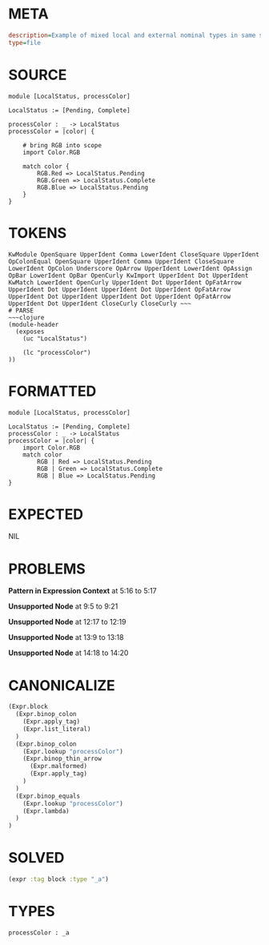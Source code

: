 # META
~~~ini
description=Example of mixed local and external nominal types in same scope
type=file
~~~
# SOURCE
~~~roc
module [LocalStatus, processColor]

LocalStatus := [Pending, Complete]

processColor : _ -> LocalStatus
processColor = |color| {

    # bring RGB into scope
    import Color.RGB

    match color {
        RGB.Red => LocalStatus.Pending
        RGB.Green => LocalStatus.Complete
        RGB.Blue => LocalStatus.Pending
    }
}
~~~
# TOKENS
~~~text
KwModule OpenSquare UpperIdent Comma LowerIdent CloseSquare UpperIdent OpColonEqual OpenSquare UpperIdent Comma UpperIdent CloseSquare LowerIdent OpColon Underscore OpArrow UpperIdent LowerIdent OpAssign OpBar LowerIdent OpBar OpenCurly KwImport UpperIdent Dot UpperIdent KwMatch LowerIdent OpenCurly UpperIdent Dot UpperIdent OpFatArrow UpperIdent Dot UpperIdent UpperIdent Dot UpperIdent OpFatArrow UpperIdent Dot UpperIdent UpperIdent Dot UpperIdent OpFatArrow UpperIdent Dot UpperIdent CloseCurly CloseCurly ~~~
# PARSE
~~~clojure
(module-header
  (exposes
    (uc "LocalStatus")

    (lc "processColor")
))
~~~
# FORMATTED
~~~roc
module [LocalStatus, processColor]

LocalStatus := [Pending, Complete]
processColor : _ -> LocalStatus
processColor = |color| {
	import Color.RGB
	match color
		RGB | Red => LocalStatus.Pending
		RGB | Green => LocalStatus.Complete
		RGB | Blue => LocalStatus.Pending
}
~~~
# EXPECTED
NIL
# PROBLEMS
**Pattern in Expression Context**
at 5:16 to 5:17

**Unsupported Node**
at 9:5 to 9:21

**Unsupported Node**
at 12:17 to 12:19

**Unsupported Node**
at 13:9 to 13:18

**Unsupported Node**
at 14:18 to 14:20

# CANONICALIZE
~~~clojure
(Expr.block
  (Expr.binop_colon
    (Expr.apply_tag)
    (Expr.list_literal)
  )
  (Expr.binop_colon
    (Expr.lookup "processColor")
    (Expr.binop_thin_arrow
      (Expr.malformed)
      (Expr.apply_tag)
    )
  )
  (Expr.binop_equals
    (Expr.lookup "processColor")
    (Expr.lambda)
  )
)
~~~
# SOLVED
~~~clojure
(expr :tag block :type "_a")
~~~
# TYPES
~~~roc
processColor : _a
~~~
